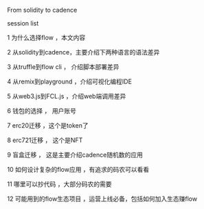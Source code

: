 From solidity to cadence

session list

1 为什么选择flow ，本文内容

2 从solidity到cadence，主要介绍下两种语言的语法差异 

3 从truffle到flow cli ， 介绍脚本部署差异

4 从remix到playground ，介绍可视化编程IDE

5 从web3.js到FCL.js ，介绍web端调用差异

6 钱包的选择 ， 用户账号

7 erc20迁移 ，这个是token了

8 erc721迁移 ， 这个是NFT

9 盲盒迁移 ， 这是主要介绍cadence随机数的应用

10 如何设计复杂的flow应用 ，有追求的码农可以看看

11 哪里可以抄代码 ，大部分码农的需要

12 可能用到的flow生态项目 ，运营上线必备，包括如何加入生态赚flow